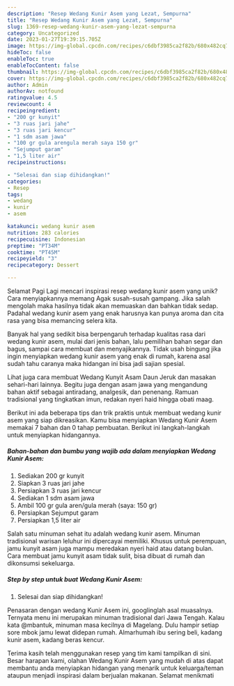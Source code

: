 ```yaml
---
description: "Resep Wedang Kunir Asem yang Lezat, Sempurna"
title: "Resep Wedang Kunir Asem yang Lezat, Sempurna"
slug: 1369-resep-wedang-kunir-asem-yang-lezat-sempurna
category: Uncategorized
date: 2023-01-27T19:39:15.705Z
image: https://img-global.cpcdn.com/recipes/c6dbf3985ca2f82b/680x482cq70/wedang-kunir-asem-foto-resep-utama.jpg
hideToc: false
enableToc: true
enableTocContent: false
thumbnail: https://img-global.cpcdn.com/recipes/c6dbf3985ca2f82b/680x482cq70/wedang-kunir-asem-foto-resep-utama.jpg
cover: https://img-global.cpcdn.com/recipes/c6dbf3985ca2f82b/680x482cq70/wedang-kunir-asem-foto-resep-utama.jpg
author: Admin
authorAv: notfound
ratingvalue: 4.5
reviewcount: 4
recipeingredient:
- "200 gr kunyit"
- "3 ruas jari jahe"
- "3 ruas jari kencur"
- "1 sdm asam jawa"
- "100 gr gula arengula merah saya 150 gr"
- "Sejumput garam"
- "1,5 liter air"
recipeinstructions:

- "Selesai dan siap dihidangkan!"
categories:
- Resep
tags:
- wedang
- kunir
- asem

katakunci: wedang kunir asem 
nutrition: 283 calories
recipecuisine: Indonesian
preptime: "PT34M"
cooktime: "PT45M"
recipeyield: "3"
recipecategory: Dessert

---
```



Selamat Pagi Lagi mencari inspirasi resep wedang kunir asem yang unik? Cara menyiapkannya memang Agak susah-susah gampang. Jika salah mengolah maka hasilnya tidak akan memuaskan dan bahkan tidak sedap. Padahal wedang kunir asem yang enak harusnya kan punya aroma dan cita rasa yang bisa memancing selera kita.


Banyak hal yang sedikit bisa berpengaruh terhadap kualitas rasa dari wedang kunir asem, mulai dari jenis bahan, lalu pemilihan bahan segar dan bagus, sampai cara membuat dan menyajikannya. Tidak usah bingung jika ingin menyiapkan wedang kunir asem yang enak di rumah, karena asal sudah tahu caranya maka hidangan ini bisa jadi sajian spesial.

Lihat juga cara membuat Wedang Kunyit Asam Daun Jeruk dan masakan sehari-hari lainnya. Begitu juga dengan asam jawa yang mengandung bahan aktif sebagai antiradang, analgesik, dan penenang. Ramuan tradisional yang tingkatkan imun, redakan nyeri haid hingga obati maag.


Berikut ini ada beberapa tips dan trik praktis untuk membuat wedang kunir asem yang siap dikreasikan. Kamu bisa menyiapkan Wedang Kunir Asem memakai 7 bahan dan 0 tahap pembuatan. Berikut ini langkah-langkah untuk menyiapkan hidangannya.

<!--inarticleads1-->

##### Bahan-bahan dan bumbu yang wajib ada dalam menyiapkan Wedang Kunir Asem:

1. Sediakan 200 gr kunyit
1. Siapkan 3 ruas jari jahe
1. Persiapkan 3 ruas jari kencur
1. Sediakan 1 sdm asam jawa
1. Ambil 100 gr gula aren/gula merah (saya: 150 gr)
1. Persiapkan Sejumput garam
1. Persiapkan 1,5 liter air


Salah satu minuman sehat itu adalah wedang kunir asem. Minuman tradisional warisan leluhur ini dipercayai memiliki. Khusus untuk perempuan, jamu kunyit asam juga mampu meredakan nyeri haid atau datang bulan. Cara membuat jamu kunyit asam tidak sulit, bisa dibuat di rumah dan dikonsumsi sekeluarga. 

<!--inarticleads2-->

##### Step by step untuk buat Wedang Kunir Asem:


1. Selesai dan siap dihidangkan!

Penasaran dengan wedang Kunir Asem ini, googlinglah asal muasalnya. Ternyata menu ini merupakan minuman tradisional dari Jawa Tengah. Kalau kata @mbantuk, minuman masa kecilnya di Magelang. Dulu hampir setiap sore mbok jamu lewat didepan rumah. Almarhumah ibu sering beli, kadang kunir asem, kadang beras kencur. 

Terima kasih telah menggunakan resep yang tim kami tampilkan di sini. Besar harapan kami, olahan Wedang Kunir Asem yang mudah di atas dapat membantu anda menyiapkan hidangan yang menarik untuk keluarga/teman ataupun menjadi inspirasi dalam berjualan makanan. Selamat menikmati
